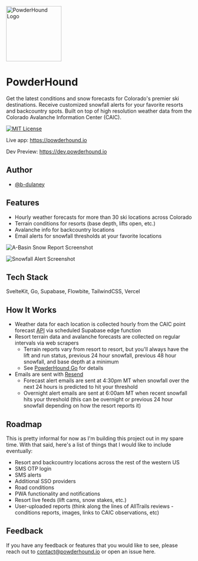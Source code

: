 <picture>
  <img alt="PowderHound Logo" src="https://powderhound-static-images.s3.us-east-2.amazonaws.com/logo-256px.png" width="150px">
</picture>

# PowderHound

Get the latest conditions and snow forecasts for Colorado's premier ski destinations. Receive customized snowfall alerts for your favorite resorts and backcountry spots. Built on top of high resolution weather data from the Colorado Avalanche Information Center (CAIC).

[![MIT License](https://img.shields.io/badge/License-MIT-green.svg)](https://choosealicense.com/licenses/mit/)

Live app: https://powderhound.io

Dev Preview: https://dev.powderhound.io

## Author

- [@b-dulaney](https://github.com/b-dulaney)

## Features

- Hourly weather forecasts for more than 30 ski locations across Colorado
- Terrain conditions for resorts (base depth, lifts open, etc.)
- Avalanche info for backcountry locations
- Email alerts for snowfall thresholds at your favorite locations

![A-Basin Snow Report Screenshot](https://github.com/b-dulaney/powder-hound/assets/52844767/3221fc9b-6a45-4757-9689-5e3396d06a21)


![Snowfall Alert Screenshot](https://github.com/b-dulaney/powder-hound/assets/52844767/065dcacf-bdb5-4046-b597-fdee3e9d7a41)

## Tech Stack
SvelteKit, Go, Supabase, Flowbite, TailwindCSS, Vercel

## How It Works

- Weather data for each location is collected hourly from the CAIC point forecast [API](https://avalanche.state.co.us/weather/point-forecasts) via scheduled Supabase edge function
- Resort terrain data and avalanche forecasts are collected on regular intervals via web scrapers
  - Terrain reports vary from resort to resort, but you'll always have the lift and run status, previous 24 hour snowfall, previous 48 hour snowfall, and base depth at a minimum
  - See [PowderHound Go](https://github.com/b-dulaney/powder-hound-go) for details
- Emails are sent with [Resend](https://resend.com/overview)
  - Forecast alert emails are sent at 4:30pm MT when snowfall over the next 24 hours is predicted to hit your threshold
  - Overnight alert emails are sent at 6:00am MT when recent snowfall hits your threshold (this can be overnight or previous 24 hour snowfall depending on how the resort reports it)

## Roadmap

This is pretty informal for now as I'm building this project out in my spare time. With that said, here's a list of things that I would like to include eventually:

- Resort and backcountry locations across the rest of the western US
- SMS OTP login
- SMS alerts
- Additional SSO providers
- Road conditions
- PWA functionality and notifications
- Resort live feeds (lift cams, snow stakes, etc.)
- User-uploaded reports (think along the lines of AllTrails reviews - conditions reports, images, links to CAIC observations, etc)

## Feedback

If you have any feedback or features that you would like to see, please reach out to contact@powderhound.io or open an issue here.

